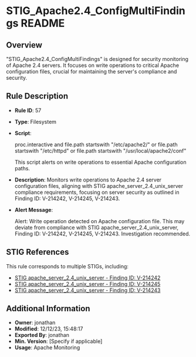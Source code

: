 

# STIG_Apache2.4_ConfigMultiFindings README

## Overview
"STIG_Apache2.4_ConfigMultiFindings" is designed for security monitoring of Apache 2.4 servers. It focuses on write operations to critical Apache configuration files, crucial for maintaining the server's compliance and security.

## Rule Description
- **Rule ID**: 57
- **Type**: Filesystem
- **Script**:

  proc.interactive and file.path startswith "/etc/apache2/" or file.path startswith "/etc/httpd" or file.path startswith "/usr/local/apache2/conf"

  This script alerts on write operations to essential Apache configuration paths.

- **Description**: Monitors write operations to Apache 2.4 server configuration files, aligning with STIG apache_server_2.4_unix_server compliance requirements, focusing on server security as outlined in Finding ID: V-214242,  V-214245, V-214243.

- **Alert Message**: 

  Alert: Write operation detected on Apache configuration file. This may deviate from compliance with STIG apache_server_2.4_unix_server, Finding ID: V-214242,  V-214245, V-214243. Investigation recommended.


## STIG References
This rule corresponds to multiple STIGs, including:

- [STIG apache_server_2.4_unix_server - Finding ID: V-214242](https://github.com/j2rsolutions/STIGFusion-PrismaVigil/tree/main/STIGS/apache_server_2.4_unix_server/custom_compliance_checks/high/V-214242/scripts)
- [STIG apache_server_2.4_unix_server - Finding ID: V-214245](https://github.com/j2rsolutions/STIGFusion-PrismaVigil/tree/main/STIGS/apache_server_2.4_unix_server/custom_compliance_checks/medium/V-214245/scripts)
- [STIG apache_server_2.4_unix_server - Finding ID: V-214243](https://github.com/j2rsolutions/STIGFusion-PrismaVigil/tree/main/STIGS/apache_server_2.4_unix_server/custom_compliance_checks/medium/V-214243/scripts)



## Additional Information
- **Owner**: jonathan
- **Modified**: 12/12/23, 15:48:17
- **Exported By**: jonathan
- **Min. Version**: [Specify if applicable]
- **Usage**: Apache Monitoring


